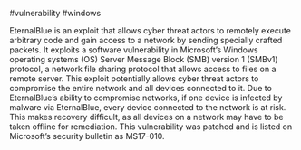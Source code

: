 #vulnerability #windows

EternalBlue is an exploit that allows cyber threat actors to remotely execute arbitrary code and gain access to a network by sending specially crafted packets. It exploits a software vulnerability in Microsoft’s Windows operating systems (OS) Server Message Block (SMB) version 1 (SMBv1) protocol, a network file sharing protocol that allows access to files on a remote server. This exploit potentially allows cyber threat actors to compromise the entire network and all devices connected to it. Due to EternalBlue’s ability to compromise networks, if one device is infected by malware via EternalBlue, every device connected to the network is at risk. This makes recovery difficult, as all devices on a network may have to be taken offline for remediation. This vulnerability was patched and is listed on Microsoft’s security bulletin as MS17-010.